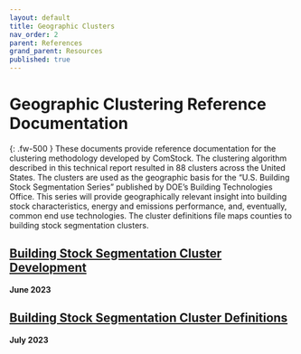 ```yaml
---
layout: default
title: Geographic Clusters
nav_order: 2
parent: References
grand_parent: Resources
published: true
---
```


# Geographic Clustering Reference Documentation
{: .fw-500 }
These documents provide reference documentation for the clustering methodology developed by ComStock. The clustering algorithm described in this technical report resulted in 88 clusters across the United States. The clusters are used as the geographic basis for the “U.S. Building Stock Segmentation Series” published by DOE’s Building Technologies Office. This series will provide geographically relevant insight into building stock characteristics, energy and emissions performance, and, eventually, common end use technologies. The cluster definitions file maps counties to building stock segmentation clusters.

## [Building Stock Segmentation Cluster Development](https://www.nrel.gov/docs/fy23osti/84648.pdf)
**June 2023**

## [Building Stock Segmentation Cluster Definitions](https://oedi-data-lake.s3.amazonaws.com/nrel-pds-building-stock/end-use-load-profiles-for-us-building-stock/2023/comstock_amy2018_release_1/geographic_information/stock_cluster_definition_2023.11.29.csv)
**July 2023**
